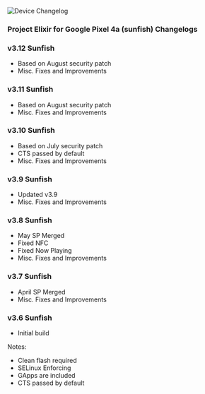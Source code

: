 ![Device Changelog](https://i.imgur.com/C0Wcdr5.png)
### Project Elixir for Google Pixel 4a (sunfish) Changelogs

### v3.12 Sunfish
- Based on August security patch
- Misc. Fixes and Improvements
  
### v3.11 Sunfish
- Based on August security patch
- Misc. Fixes and Improvements

### v3.10 Sunfish
- Based on July security patch
- CTS passed by default
- Misc. Fixes and Improvements

### v3.9 Sunfish
- Updated v3.9
- Misc. Fixes and Improvements

### v3.8 Sunfish
- May SP Merged
- Fixed NFC
- Fixed Now Playing 
- Misc. Fixes and Improvements

### v3.7 Sunfish
- April SP Merged
- Misc. Fixes and Improvements

### v3.6 Sunfish
- Initial build

Notes:
- Clean flash required
- SELinux Enforcing
- GApps are included
- CTS passed by default
